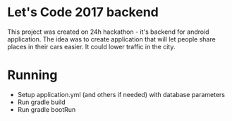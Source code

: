# Let's Code 2017 backend
This project was created on 24h hackathon - it's backend for android application.
The idea was to create application that will let people share places in their cars easier.
It could lower traffic in the city.

# Running
- Setup application.yml (and others if needed) with database parameters
- Run gradle build
- Run gradle bootRun